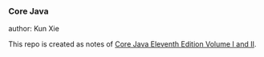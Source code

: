 ### Core Java

author: Kun Xie

This repo is created as notes of [Core Java Eleventh Edition Volume I and II](https://horstmann.com/corejava/index.html).
